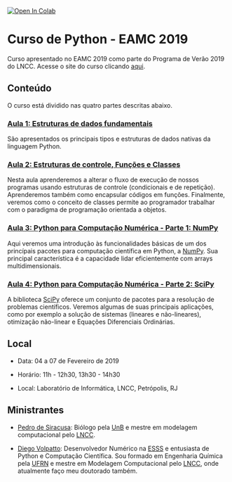 [![Open In Colab](https://colab.research.google.com/assets/colab-badge.svg)](https://colab.research.google.com/github/pedrosiracusa/curso_python_eamc/blob/master)


# Curso de Python - EAMC 2019

Curso apresentado no EAMC 2019 como parte do Programa de Verão 2019 do LNCC.
Acesse o site do curso clicando [aqui](https://pedrosiracusa.com/curso_python_eamc/).

## Conteúdo

O curso está dividido nas quatro partes descritas abaixo.

### [Aula 1: Estruturas de dados fundamentais](https://github.com/pedrosiracusa/curso_python_eamc/blob/master/notebooks/aula1.ipynb)

São apresentados os principais tipos e estruturas de dados nativas da linguagem Python.

### [Aula 2: Estruturas de controle, Funções e Classes](https://github.com/pedrosiracusa/curso_python_eamc/blob/master/notebooks/aula2.ipynb)

Nesta aula aprenderemos a alterar o fluxo de execução de nossos programas usando estruturas de controle (condicionais e de repetição). Aprenderemos também como encapsular códigos em funções. Finalmente, veremos como o conceito de classes permite ao programador trabalhar com o paradigma de programação orientada a objetos.


### [Aula 3: Python para Computação Numérica - Parte 1: NumPy](https://github.com/pedrosiracusa/curso_python_eamc/blob/master/notebooks/aula3.ipynb)

Aqui veremos uma introdução às funcionalidades básicas de um dos princípais pacotes para computação científica em Python, a 
[NumPy](http://www.numpy.org/). Sua principal característica é a capacidade lidar eficientemente com arrays multidimensionais.

### [Aula 4: Python para Computação Numérica - Parte 2: SciPy](https://github.com/pedrosiracusa/curso_python_eamc/blob/master/notebooks/aula4.ipynb)

A biblioteca [SciPy](https://www.scipy.org/) oferece um conjunto de pacotes para a resolução de problemas científicos. Veremos algumas de suas principais aplicações, como por exemplo a solução de sistemas (lineares e não-lineares), otimização não-linear e 
Equações Diferenciais Ordinárias.

## Local

* Data: 04 a 07 de Fevereiro de 2019

* Horário: 11h - 12h30, 13h30 - 14h30

* Local: Laboratório de Informática, LNCC, Petrópolis, RJ

## Ministrantes

* [Pedro de Siracusa](https://pedrosiracusa.com/): Biólogo pela [UnB](http://www.unb.br/) e mestre em modelagem computacional pelo [LNCC](https://www.lncc.br/estrutura/default.php).

* [Diego Volpatto](https://github.com/volpatto): Desenvolvedor Numérico na [ESSS](https://www.esss.co/) e entusiasta de Python e Computação Científica. Sou formado em Engenharia Química pela [UFRN](https://www.ufrn.br/) e mestre em Modelagem Computacional pelo [LNCC](https://www.lncc.br/estrutura/default.php), onde atualmente faço meu doutorado também.
